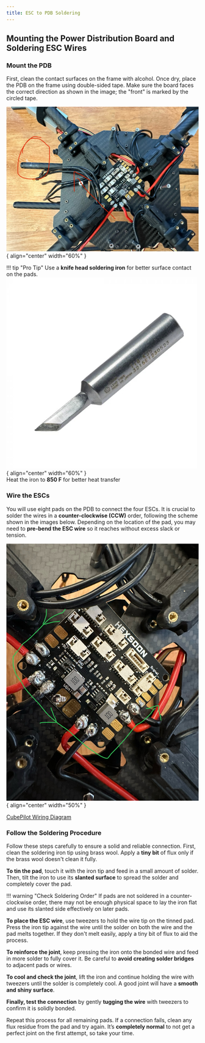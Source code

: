 ```yaml
---
title: ESC to PDB Soldering
---
```


## Mounting the Power Distribution Board and Soldering ESC Wires

### Mount the PDB

First, clean the contact surfaces on the frame with alcohol. Once dry, place the PDB on the frame using double-sided tape. Make sure the board faces the correct direction as shown in the image; the "front" is marked by the circled tape.

![Frame with PDB](../images/homebrew/pdb-on-frame.jpeg){ align="center" width="60%" }

!!! tip "Pro Tip"
    Use a **knife head soldering iron** for better surface contact on the pads.  
![Solder tip](../images/homebrew/knife_solderiron.jpg){ align="center" width="60%" }  
    Heat the iron to **850 F** for better heat transfer

### Wire the ESCs

You will use eight pads on the PDB to connect the four ESCs. It is crucial to solder the wires in a **counter-clockwise (CCW)** order, following the scheme shown in the images below. Depending on the location of the pad, you may need to **pre-bend the ESC wire** so it reaches without excess slack or tension.

![Follow the green arrow to solder in a counter-clockwise direction.](../images/homebrew/solder-direc.jpeg){ align="center" width="50%" }

<a href="/images/homebrew/cubepilot-diagram.jpg" target="_blank">
  <p>CubePilot Wiring Diagram</p>
</a>

### Follow the Soldering Procedure

Follow these steps carefully to ensure a solid and reliable connection. First, clean the soldering iron tip using brass wool. Apply a **tiny bit** of flux only if the brass wool doesn't clean it fully.

**To tin the pad**, touch it with the iron tip and feed in a small amount of solder. Then, tilt the iron to use its **slanted surface** to spread the solder and completely cover the pad.

!!! warning "Check Soldering Order"
    If pads are not soldered in a counter-clockwise order, there may not be enough physical space to lay the iron flat and use its slanted side effectively on later pads.

**To place the ESC wire**, use tweezers to hold the wire tip on the tinned pad. Press the iron tip against the wire until the solder on both the wire and the pad melts together. If they don't melt easily, apply a tiny bit of flux to aid the process.

**To reinforce the joint**, keep pressing the iron onto the bonded wire and feed in more solder to fully cover it. Be careful to **avoid creating solder bridges** to adjacent pads or wires.

**To cool and check the joint**, lift the iron and continue holding the wire with tweezers until the solder is completely cool. A good joint will have a **smooth and shiny surface**.

**Finally, test the connection** by gently **tugging the wire** with tweezers to confirm it is solidly bonded.

Repeat this process for all remaining pads. If a connection fails, clean any flux residue from the pad and try again. It’s **completely normal** to not get a perfect joint on the first attempt, so take your time.